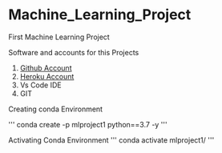 # Machine_Learning_Project
First Machine Learning Project 

Software and accounts for this Projects 
1. [Github Account](https://github.com/)
2. [Heroku Account](https://www.heroku.com/)
3. Vs Code IDE
4. GIT


 Creating conda Environment 

 '''
 conda create -p mlproject1 python==3.7 -y
 '''

Activating Conda Environment
 '''
 conda activate mlproject1/
 '''

 

